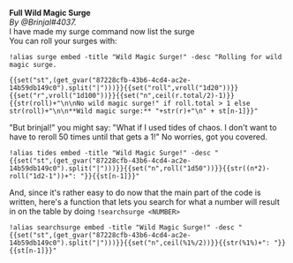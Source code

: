**Full Wild Magic Surge**  
*By @Brinjal#4037.*  
I have made my surge command now list the surge  
You can roll your surges with:  
```  
!alias surge embed -title "Wild Magic Surge!" -desc "Rolling for wild magic surge.  
  
{{set("st",(get_gvar("87228cfb-43b6-4cd4-ac2e-14b59db149c0").split("|")))}}{{set("roll",vroll("1d20"))}}{{set("r",vroll("1d100"))}}{{set("n",ceil(r.total/2)-1)}}{{str(roll)+"\n\nNo wild magic surge!" if roll.total > 1 else str(roll)+"\n\n**Wild magic surge:** "+str(r)+"\n" + st[n-1]}}"

```  

"But brinjal!" you might say: "What if I used tides of chaos. I don't want to have to reroll 50 times until that gets a 1!" No worries, got you covered.  

```  
!alias tides embed -title "Wild Magic Surge!" -desc "  
{{set("st",(get_gvar("87228cfb-43b6-4cd4-ac2e-14b59db149c0").split("|")))}}{{set("n",roll("1d50"))}}{{str((n*2)-roll("1d2-1"))+": "}}{{st[n-1]}}"
```  

And, since it's rather easy to do now that the main part of the code is written, here's a function that lets you search for what a number will result in on the table by doing `!searchsurge <NUMBER>`  


```
!alias searchsurge embed -title "Wild Magic Surge!" -desc "  
{{set("st",(get_gvar("87228cfb-43b6-4cd4-ac2e-14b59db149c0").split("|")))}}{{set("n",ceil(%1%/2))}}{{str(%1%)+": "}}{{st[n-1]}}"

```
